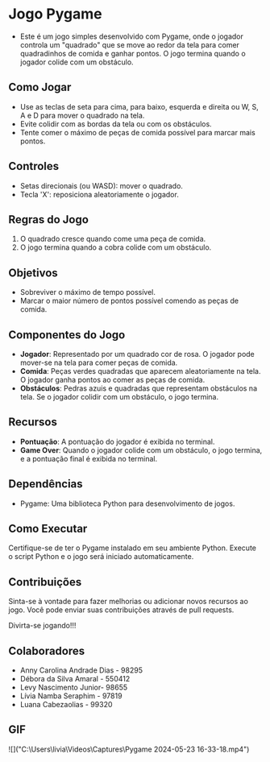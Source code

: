 # Jogo Pygame
- Este é um jogo simples desenvolvido com Pygame, onde o jogador controla um "quadrado" que se move ao redor da tela para comer quadradinhos de comida e ganhar pontos. O jogo termina quando o jogador colide com um obstáculo.

## Como Jogar
- Use as teclas de seta para cima, para baixo, esquerda e direita ou W, S, A e D  para mover o quadrado na tela.
- Evite colidir com as bordas da tela ou com os obstáculos.
- Tente comer o máximo de peças de comida possível para marcar mais pontos.

## Controles
- Setas direcionais (ou WASD): mover o quadrado.
- Tecla 'X': reposiciona aleatoriamente o jogador.

## Regras do Jogo
1. O quadrado cresce quando come uma peça de comida.
2. O jogo termina quando a cobra colide com um obstáculo.

## Objetivos
- Sobreviver o máximo de tempo possível.
- Marcar o maior número de pontos possível comendo as peças de comida.

## Componentes do Jogo
- **Jogador**: Representado por um quadrado cor de rosa. O jogador pode mover-se na tela para comer peças de comida.
- **Comida**: Peças verdes quadradas que aparecem aleatoriamente na tela. O jogador ganha pontos ao comer as peças de comida.
- **Obstáculos**: Pedras azuis e quadradas que representam obstáculos na tela. Se o jogador colidir com um obstáculo, o jogo termina.

## Recursos
- **Pontuação**: A pontuação do jogador é exibida no terminal.
- **Game Over**: Quando o jogador colide com um obstáculo, o jogo termina, e a pontuação final é exibida no terminal.

## Dependências
- Pygame: Uma biblioteca Python para desenvolvimento de jogos.

## Como Executar
Certifique-se de ter o Pygame instalado em seu ambiente Python. Execute o script Python e o jogo será iniciado automaticamente.

## Contribuições
Sinta-se à vontade para fazer melhorias ou adicionar novos recursos ao jogo. Você pode enviar suas contribuições através de pull requests.

Divirta-se jogando!!!


## Colaboradores
- Anny Carolina Andrade Dias - 98295 
- Débora da Silva Amaral - 550412
- Levy Nascimento Junior- 98655
- Lívia Namba Seraphim - 97819
- Luana Cabezaolias - 99320

## GIF

![]("C:\Users\livia\Videos\Captures\Pygame 2024-05-23 16-33-18.mp4")

